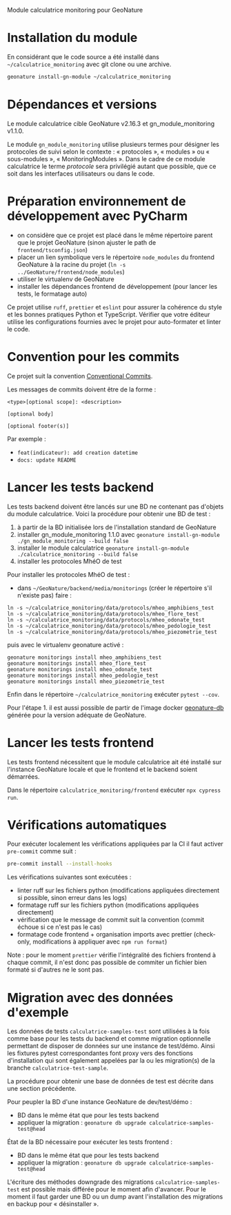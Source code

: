 Module calculatrice monitoring pour GeoNature

# Installation du module

En considérant que le code source a été installé dans `~/calculatrice_monitoring` avec git clone ou une archive.

```bash
geonature install-gn-module ~/calculatrice_monitoring
```

# Dépendances et versions

Le module calculatrice cible GeoNature v2.16.3 et gn_module_monitoring v1.1.0.

Le module `gn_module_monitoring` utilise plusieurs termes pour désigner les protocoles de suivi selon le contexte :
« protocoles », « modules » ou « sous-modules », « MonitoringModules ». Dans le cadre de ce module calculatrice le terme
_protocole_ sera privilégié autant que possible, que ce soit dans les interfaces utilisateurs ou dans le code.

# Préparation environnement de développement avec PyCharm

- on considère que ce projet est placé dans le même répertoire parent que le projet GeoNature (sinon ajuster le path de `frontend/tsconfig.json`)
- placer un lien symbolique vers le répertoire `node_modules` du frontend GeoNature à la racine du projet (`ln -s ../GeoNature/frontend/node_modules`)
- utiliser le virtualenv de GeoNature
- installer les dépendances frontend de développement (pour lancer les tests, le formatage auto)

Ce projet utilise `ruff`, `prettier` et `eslint` pour assurer la cohérence du style et les bonnes pratiques Python et TypeScript. Vérifier que votre éditeur utilise les configurations fournies avec le projet pour auto-formater et linter le code.

# Convention pour les commits

Ce projet suit la convention [Conventional Commits](https://www.conventionalcommits.org/en/v1.0.0/).

Les messages de commits doivent être de la forme :

```
<type>[optional scope]: <description>

[optional body]

[optional footer(s)]
```

Par exemple :

- `feat(indicateur): add creation datetime`
- `docs: update README`

# Lancer les tests backend

Les tests backend doivent être lancés sur une BD ne contenant pas d'objets du module calculatrice. Voici la procédure
pour obtenir une BD de test :

1. à partir de la BD initialisée lors de l'installation standard de GeoNature
2. installer gn_module_monitoring 1.1.0 avec `geonature install-gn-module ./gn_module_monitoring --build false`
3. installer le module calculatrice `geonature install-gn-module ./calculatrice_monitoring --build false`
4. installer les protocoles MhéO de test

Pour installer les protocoles MhéO de test :

- dans `~/GeoNature/backend/media/monitorings` (créer le répertoire s'il n'existe pas) faire :

```
ln -s ~/calculatrice_monitoring/data/protocols/mheo_amphibiens_test
ln -s ~/calculatrice_monitoring/data/protocols/mheo_flore_test
ln -s ~/calculatrice_monitoring/data/protocols/mheo_odonate_test
ln -s ~/calculatrice_monitoring/data/protocols/mheo_pedologie_test
ln -s ~/calculatrice_monitoring/data/protocols/mheo_piezometrie_test
```

puis avec le virtualenv geonature activé :

```
geonature monitorings install mheo_amphibiens_test
geonature monitorings install mheo_flore_test
geonature monitorings install mheo_odonate_test
geonature monitorings install mheo_pedologie_test
geonature monitorings install mheo_piezometrie_test
```

Enfin dans le répertoire `~/calculatrice_monitoring` exécuter `pytest --cov`.

Pour l'étape 1. il est aussi possible de partir de l'image docker [geonature-db](https://github.com/PnX-SI/geonature_db) 
générée pour la version adéquate de GeoNature.

# Lancer les tests frontend

Les tests frontend nécessitent que le module calculatrice ait été installé sur l'instance GeoNature locale et
que le frontend et le backend soient démarrées.

Dans le répertoire `calculatrice_monitoring/frontend` exécuter `npx cypress run`.

# Vérifications automatiques

Pour exécuter localement les vérifications appliquées par la CI il faut activer `pre-commit` comme suit :

```bash
pre-commit install --install-hooks
```

Les vérifications suivantes sont exécutées :

- linter ruff sur les fichiers python (modifications appliquées directement si possible, sinon erreur dans les logs)
- formatage ruff sur les fichiers python (modifications appliquées directement)
- vérification que le message de commit suit la convention (commit échoue si ce n'est pas le cas)
- formatage code frontend + organisation imports avec prettier (check-only, modifications à appliquer avec `npm run format`)

Note : pour le moment `prettier` vérifie l'intégralité des fichiers frontend à chaque commit, il n'est donc pas possible de commiter un fichier bien formaté si d'autres ne le sont pas. 

# Migration avec des données d'exemple

Les données de tests `calculatrice-samples-test` sont utilisées à la fois comme base pour les tests du backend et comme
migration optionnelle permettant de disposer de données sur une instance de test/démo. Ainsi les fixtures pytest 
correspondantes font proxy vers des fonctions d'installation qui sont également appelées par la ou les migration(s) de la
branche `calculatrice-test-sample`.

La procédure pour obtenir une base de données de test est décrite dans une section précédente.

Pour peupler la BD d'une instance GeoNature de dev/test/démo :

- BD dans le même état que pour les tests backend
- appliquer la migration : `geonature db upgrade calculatrice-samples-test@head`

État de la BD nécessaire pour exécuter les tests frontend :

- BD dans le même état que pour les tests backend
- appliquer la migration : `geonature db upgrade calculatrice-samples-test@head`

L'écriture des méthodes downgrade des migrations `calculatrice-samples-test` est possible mais différée pour le moment
afin d'avancer. Pour le moment il faut garder une BD ou un dump avant l'installation des migrations en backup pour « désinstaller ».

